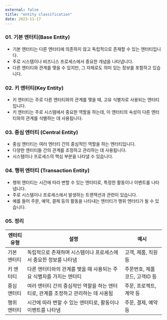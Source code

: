 ```yaml
---
external: false
title: "entity classification"
date: 2023-11-17
---
```


### 01. 기본 엔터티(Base Entity)

- 기본 엔터티는 다른 엔터티에 의존하지 않고 독립적으로 존재할 수 있는 엔터티입니다.
- 주로 시스템이나 비즈니스 프로세스에서 중요한 개념을 나타냅니다.
- 다른 엔터티와 관계를 맺을 수 있지만, 그 자체로도 의미 있는 정보를 포함하고 있습니다.

### 02. 키 엔터티(Key Entity)

- 키 엔터티는 주로 다른 엔터티와의 관계를 맺을 때, 고유 식별자로 사용되는 엔터티입니다.
- 키 엔터티는 주로 시스템에서 중요한 역할을 하는데, 이 엔터티의 속성이 다른 엔터티와의 관계를 식별하는 데 사용됩니다.

### 03. 중심 엔터티 (Central Entity)

- 중심 엔터티는 여러 엔터티 간의 중심적인 역할을 하는 엔터티입니다.
- 다양한 엔터티들 간의 관계를 조정하고 관리하는 데 사용됩니다.
- 시스템이나 프로세스의 핵심 부분을 나타낼 수 있습니다.

### 04. 행위 엔터티 (Transaction Entity)

- 행위 엔터티는 시간에 따라 변할 수 있는 엔터티로, 특정한 활동이나 이벤트를 나타냅니다.
- 주로 시스템이나 프로세스에서 발생하는 트랜잭션과 관련이 있습니다.
- 예를 들어 주문, 예약, 결제 등의 활동을 나타내는 엔터티가 행위 엔터티가 될 수 있습니다.

### 05. 정리

| 엔터티 유형  | 설명                                                     | 예시               |
|-------------|----------------------------------------------------------|-------------------|
| 기본 엔터티 | 독립적으로 존재하며 시스템이나 프로세스에서 중요한 정보를 나타냄 | 고객, 제품, 직원 등 |
| 키 엔터티   | 다른 엔터티와의 관계를 맺을 때 사용되는 주요 식별자를 가지는 엔터티 | 주문번호, 제품코드, 고객ID 등 |
| 중심 엔터티 | 여러 엔터티 간의 중심적인 역할을 하는 엔터티로, 관계를 조정하고 관리하는 데 사용됨 | 주문, 프로젝트, 계약 등 |
| 행위 엔터티 | 시간에 따라 변할 수 있는 엔터티로, 활동이나 이벤트를 나타냄 | 주문, 결제, 예약 등 |
